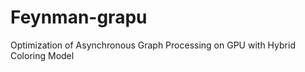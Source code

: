 Feynman-grapu
=============

Optimization of Asynchronous Graph Processing on GPU with Hybrid Coloring Model
